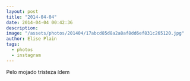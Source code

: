 ```yaml
---
layout: post
title: "2014-04-04"
date: 2014-04-04 00:42:36
description: 
image: "/assets/photos/201404/17abcd85d8a2a8af8dd6ef831c265120.jpg"
author: Elise Plain
tags: 
  - photos
  - instagram
---
```


Pelo mojado tristeza ídem
<p></p>
